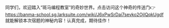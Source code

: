 同学们，欢迎踏入“斑马编程教室”的奇妙世界。点击访问这个神奇的传送门👉 https://banma-school.sg.larksuite.com/wiki/J6xPwSrDai7sevko2OjlQqkUgdf 
就能解锁本次宿题的神秘内容！认真完成，期待佳作！